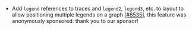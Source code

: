  - Add `legend` references to traces and `legend2`, `legend3`, etc. to layout
   to allow positioning multiple legends on a graph [[#6535](https://github.com/plotly/plotly.js/pull/6535)],
   this feature was anonymously sponsored: thank you to our sponsor!
